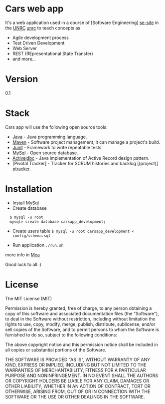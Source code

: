 Cars web app
============
It's a web application used in a course of [Software Engineering] [se-site] in the [UNRC] [unrc] to teach concepts as 

  - Agile development process
  - Test Driven Development
  - Web Server
  - REST (REpresentational State Transfer)
  - and more...

Version
=======
0.1

Stack
=====
Cars app will use the following open source tools:

* [Java] - Java programming language.
* [Maven] - Software project management, it can manage a project's build.
* [Junit] - Framework to write repeatable tests.
* [MySql] - Open source database.
* [Activejdbc] - Java implementation of Active Record design pattern.
* [Pivotal Tracker] - Tracker for SCRUM histories and backlog [(project)] [ptracker].


Installation
============
  - Install MySql
  - Create database
  ```
    $ mysql -u root
    mysql> create database carsapp_development;
  ```

  - Create users table
  ``` $ mysql -u root carsapp_development < config/schema.sql ```
  
  - Run application
  ``` ./run.sh ```

  more info in [Mea]
  

Good luck to all :)


License
=======

The MIT License (MIT)

Permission is hereby granted, free of charge, to any person obtaining a copy of
this software and associated documentation files (the "Software"), to deal in
the Software without restriction, including without limitation the rights to
use, copy, modify, merge, publish, distribute, sublicense, and/or sell copies of
the Software, and to permit persons to whom the Software is furnished to do so,
subject to the following conditions:

The above copyright notice and this permission notice shall be included in all
copies or substantial portions of the Software.

THE SOFTWARE IS PROVIDED "AS IS", WITHOUT WARRANTY OF ANY KIND, EXPRESS OR
IMPLIED, INCLUDING BUT NOT LIMITED TO THE WARRANTIES OF MERCHANTABILITY, FITNESS
FOR A PARTICULAR PURPOSE AND NONINFRINGEMENT. IN NO EVENT SHALL THE AUTHORS OR
COPYRIGHT HOLDERS BE LIABLE FOR ANY CLAIM, DAMAGES OR OTHER LIABILITY, WHETHER
IN AN ACTION OF CONTRACT, TORT OR OTHERWISE, ARISING FROM, OUT OF OR IN
CONNECTION WITH THE SOFTWARE OR THE USE OR OTHER DEALINGS IN THE SOFTWARE.


  [unrc]: http://dc.exa.unrc.edu.ar/ 
  [se-site]: http://dc.exa.unrc.edu.ar/principal/node/57
  [Java]:  http://www.java.com/en/
  [Junit]: http://junit.org/
  [MySql]: http://www.mysql.com/
  [Activejdbc]: https://github.com/javalite/activejdbc
  [Maven]: http://maven.apache.org/
  [Mea]: http://mea-docta-ignorantia.appspot.com/posts/project_2014.html
  [ptracker]: https://www.pivotaltracker.com/n/projects/1163058
